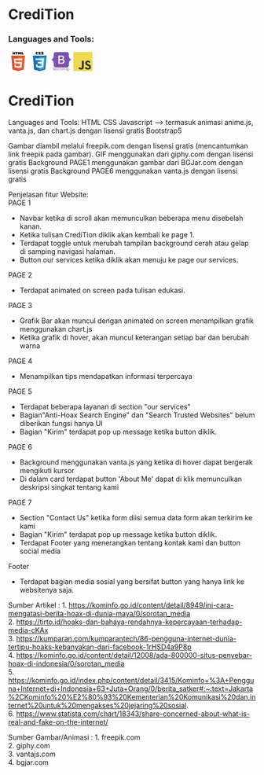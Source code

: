 # CrediTion

<h3 align="left">Languages and Tools:</h3>
<p align="left">
	
 <img
      src="https://raw.githubusercontent.com/devicons/devicon/master/icons/html5/html5-original-wordmark.svg"
      alt="html5" width="40" height="40" /> 
<img
      src="https://raw.githubusercontent.com/devicons/devicon/master/icons/css3/css3-original-wordmark.svg" alt="css3"
      width="40" height="40" />
  <img src="https://raw.githubusercontent.com/devicons/devicon/master/icons/bootstrap/bootstrap-plain-wordmark.svg"
      alt="bootstrap" width="40" height="40" />
  <img
      src="https://raw.githubusercontent.com/devicons/devicon/master/icons/javascript/javascript-original.svg"
      alt="javascript" width="40" height="40" /> 
</p>

# CrediTion

Languages and Tools:
HTML
CSS
Javascript --> termasuk animasi anime.js, vanta.js, dan chart.js dengan lisensi gratis
Bootstrap5

Gambar diambil melalui freepik.com dengan lisensi gratis (mencantumkan link freepik pada gambar).
GIF menggunakan dari giphy.com dengan lisensi gratis
Background PAGE1 menggunakan gambar dari BGJar.com dengan lisensi gratis
Background PAGE6 menggunakan vanta.js dengan lisensi gratis


Penjelasan fitur Website:
<br/>
PAGE 1
 - Navbar ketika di scroll akan memunculkan beberapa menu disebelah kanan.
 - Ketika tulisan CrediTion diklik akan kembali ke page 1.
 - Terdapat toggle untuk merubah tampilan background cerah atau gelap di samping navigasi halaman.
 - Button our services ketika diklik akan menuju ke page our services.

PAGE 2
- Terdapat animated on screen pada tulisan edukasi.

PAGE 3
- Grafik Bar akan muncul dengan animated on screen menampilkan grafik menggunakan chart.js
- Ketika grafik di hover, akan muncul keterangan setiap bar dan berubah warna

PAGE 4
- Menampilkan tips mendapatkan informasi terpercaya

PAGE 5
- Terdapat beberapa layanan di section "our services"
- Bagian"Anti-Hoax Search Engine" dan "Search Trusted Websites" belum diberikan fungsi hanya UI
- Bagian "Kirim" terdapat pop up message ketika button diklik.

PAGE 6
- Background menggunakan vanta.js yang ketika di hover dapat bergerak mengikuti kursor
- Di dalam card terdapat button 'About Me' dapat di klik memunculkan deskripsi singkat tentang kami 

PAGE 7
- Section "Contact Us" ketika form diisi semua data form akan terkirim ke kami
- Bagian "Kirim" terdapat pop up message ketika button diklik.
- Terdapat Footer yang menerangkan tentang kontak kami dan button social media

Footer
- Terdapat bagian media sosial yang bersifat button yang hanya link ke websitenya saja.

Sumber Artikel :
    1. https://kominfo.go.id/content/detail/8949/ini-cara-mengatasi-berita-hoax-di-dunia-maya/0/sorotan_media
    <br/>
    2. https://tirto.id/hoaks-dan-bahaya-rendahnya-kepercayaan-terhadap-media-cKAx
    <br/>
    3. https://kumparan.com/kumparantech/86-pengguna-internet-dunia-tertipu-hoaks-kebanyakan-dari-facebook-1rHSD4a9P8p
    <br/>
    4. https://kominfo.go.id/content/detail/12008/ada-800000-situs-penyebar-hoax-di-indonesia/0/sorotan_media
    <br/>
    5. https://kominfo.go.id/index.php/content/detail/3415/Kominfo+%3A+Pengguna+Internet+di+Indonesia+63+Juta+Orang/0/berita_satker#:~:text=Jakarta%2CKominfo%20%E2%80%93%20Kementerian%20Komunikasi%20dan,internet%20untuk%20mengakses%20jejaring%20sosial.
    <br/>
    6. https://www.statista.com/chart/18343/share-concerned-about-what-is-real-and-fake-on-the-internet/

Sumber Gambar/Animasi :
    1. freepik.com
    <br/>
    2. giphy.com
    <br/>
    3. vantajs.com
    <br/>
    4. bgjar.com
